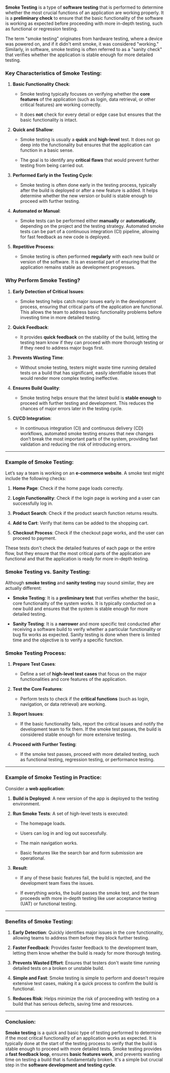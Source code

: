 **Smoke Testing** is a type of **software testing** that is performed to determine whether the most crucial functions of an application are working properly. It is a **preliminary check** to ensure that the basic functionality of the software is working as expected before proceeding with more in-depth testing, such as functional or regression testing.

The term "smoke testing" originates from hardware testing, where a device was powered on, and if it didn't emit smoke, it was considered "working." Similarly, in software, smoke testing is often referred to as a "sanity check" that verifies whether the application is stable enough for more detailed testing.

### Key Characteristics of Smoke Testing:

1. **Basic Functionality Check**:
    
    - Smoke testing typically focuses on verifying whether the **core features** of the application (such as login, data retrieval, or other critical features) are working correctly.
        
    - It does **not** check for every detail or edge case but ensures that the basic functionality is intact.
        
2. **Quick and Shallow**:
    
    - Smoke testing is usually a **quick** and **high-level** test. It does not go deep into the functionality but ensures that the application can function in a basic sense.
        
    - The goal is to identify any **critical flaws** that would prevent further testing from being carried out.
        
3. **Performed Early in the Testing Cycle**:
    
    - Smoke testing is often done early in the testing process, typically after the build is deployed or after a new feature is added. It helps determine whether the new version or build is stable enough to proceed with further testing.
        
4. **Automated or Manual**:
    
    - Smoke tests can be performed either **manually** or **automatically**, depending on the project and the testing strategy. Automated smoke tests can be part of a continuous integration (CI) pipeline, allowing for fast feedback as new code is deployed.
        
5. **Repetitive Process**:
    
    - Smoke testing is often performed **regularly** with each new build or version of the software. It is an essential part of ensuring that the application remains stable as development progresses.
        

### Why Perform Smoke Testing?

1. **Early Detection of Critical Issues**:
    
    - Smoke testing helps catch major issues early in the development process, ensuring that critical parts of the application are functional. This allows the team to address basic functionality problems before investing time in more detailed testing.
        
2. **Quick Feedback**:
    
    - It provides **quick feedback** on the stability of the build, letting the testing team know if they can proceed with more thorough testing or if they need to address major bugs first.
        
3. **Prevents Wasting Time**:
    
    - Without smoke testing, testers might waste time running detailed tests on a build that has significant, easily identifiable issues that would render more complex testing ineffective.
        
4. **Ensures Build Quality**:
    
    - Smoke testing helps ensure that the latest build is **stable enough** to proceed with further testing and development. This reduces the chances of major errors later in the testing cycle.
        
5. **CI/CD Integration**:
    
    - In continuous integration (CI) and continuous delivery (CD) workflows, automated smoke testing ensures that new changes don’t break the most important parts of the system, providing fast validation and reducing the risk of introducing errors.
        

---

### Example of Smoke Testing:

Let’s say a team is working on an **e-commerce website**. A smoke test might include the following checks:

1. **Home Page**: Check if the home page loads correctly.
    
2. **Login Functionality**: Check if the login page is working and a user can successfully log in.
    
3. **Product Search**: Check if the product search function returns results.
    
4. **Add to Cart**: Verify that items can be added to the shopping cart.
    
5. **Checkout Process**: Check if the checkout page works, and the user can proceed to payment.
    

These tests don't check the detailed features of each page or the entire flow, but they ensure that the most critical parts of the application are functional and that the application is ready for more in-depth testing.

### Smoke Testing vs. Sanity Testing:

Although **smoke testing** and **sanity testing** may sound similar, they are actually different:

- **Smoke Testing**: It is a **preliminary test** that verifies whether the basic, core functionality of the system works. It is typically conducted on a new build and ensures that the system is stable enough for more detailed testing.
    
- **Sanity Testing**: It is a **narrower** and more specific test conducted after receiving a software build to verify whether a particular functionality or bug fix works as expected. Sanity testing is done when there is limited time and the objective is to verify a specific function.
    

### Smoke Testing Process:

1. **Prepare Test Cases**:
    
    - Define a set of **high-level test cases** that focus on the major functionalities and core features of the application.
        
2. **Test the Core Features**:
    
    - Perform tests to check if the **critical functions** (such as login, navigation, or data retrieval) are working.
        
3. **Report Issues**:
    
    - If the basic functionality fails, report the critical issues and notify the development team to fix them. If the smoke test passes, the build is considered stable enough for more extensive testing.
        
4. **Proceed with Further Testing**:
    
    - If the smoke test passes, proceed with more detailed testing, such as functional testing, regression testing, or performance testing.
        

---

### Example of Smoke Testing in Practice:

Consider a **web application**:

1. **Build is Deployed**: A new version of the app is deployed to the testing environment.
    
2. **Run Smoke Tests**: A set of high-level tests is executed:
    
    - The homepage loads.
        
    - Users can log in and log out successfully.
        
    - The main navigation works.
        
    - Basic features like the search bar and form submission are operational.
        
3. **Result**:
    
    - If any of these basic features fail, the build is rejected, and the development team fixes the issues.
        
    - If everything works, the build passes the smoke test, and the team proceeds with more in-depth testing like user acceptance testing (UAT) or functional testing.
        

---

### Benefits of Smoke Testing:

1. **Early Detection**: Quickly identifies major issues in the core functionality, allowing teams to address them before they block further testing.
    
2. **Faster Feedback**: Provides faster feedback to the development team, letting them know whether the build is ready for more thorough testing.
    
3. **Prevents Wasted Effort**: Ensures that testers don't waste time running detailed tests on a broken or unstable build.
    
4. **Simple and Fast**: Smoke testing is simple to perform and doesn't require extensive test cases, making it a quick process to confirm the build is functional.
    
5. **Reduces Risk**: Helps minimize the risk of proceeding with testing on a build that has serious defects, saving time and resources.
    

---

### Conclusion:

**Smoke testing** is a quick and basic type of testing performed to determine if the most critical functionality of an application works as expected. It is typically done at the start of the testing process to verify that the build is stable enough to proceed with more detailed tests. Smoke testing provides a **fast feedback loop**, ensures **basic features work**, and prevents wasting time on testing a build that is fundamentally broken. It's a simple but crucial step in the **software development and testing cycle**.